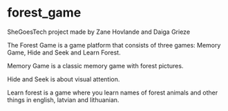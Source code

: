 # forest_game
SheGoesTech project 
made by Zane Hovlande and Daiga Grieze


The Forest Game is a game platform that consists of three games: Memory Game, Hide and Seek and Learn Forest.

Memory Game is a classic memory game with forest pictures.

Hide and Seek is about visual attention.

Learn forest is a game where you learn names of forest animals and other things in english, latvian and lithuanian.
